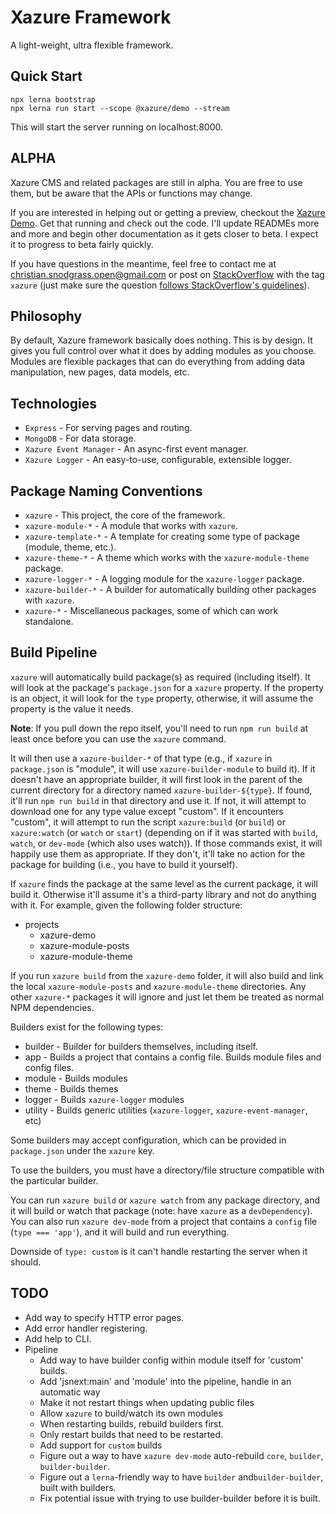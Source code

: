 # Xazure Framework

A light-weight, ultra flexible framework.

## Quick Start

    npx lerna bootstrap
    npx lerna run start --scope @xazure/demo --stream
    
This will start the server running on localhost:8000.

## ALPHA

Xazure CMS and related packages are still in alpha. You are free to use them,
but be aware that the APIs or functions may change.

If you are interested in helping out or getting a preview, checkout the
[Xazure Demo](https://github.com/samanime/xazure/packages/demo). Get that running
and check out the code. I'll update READMEs more and more and begin other
documentation as it gets closer to beta. I expect it to progress to beta fairly quickly.

If you have questions in the meantime, feel free to contact me at [christian.snodgrass.open@gmail.com](mailto:christian.snodgrass.open@gmail.com)
or post on [StackOverflow](https://stackoverflow.com) with the tag `xazure` (just make sure the question 
[follows StackOverflow's guidelines](https://stackoverflow.com/help/how-to-ask)). 

## Philosophy

By default, Xazure framework basically does nothing. This is by design. It gives you full
control over what it does by adding modules as you choose. Modules are flexible packages
that can do everything from adding data manipulation, new pages, data models, etc.

## Technologies

  - `Express` - For serving pages and routing.
  - `MongoDB` - For data storage.
  - `Xazure Event Manager` - An async-first event manager.
  - `Xazure Logger` - An easy-to-use, configurable, extensible logger.
  
## Package Naming Conventions

  - `xazure` - This project, the core of the framework.
  - `xazure-module-*` - A module that works with `xazure`.
  - `xazure-template-*` - A template for creating some type of package (module, theme, etc.).
  - `xazure-theme-*` - A theme which works with the `xazure-module-theme` package.
  - `xazure-logger-*` - A logging module for the `xazure-logger` package.
  - `xazure-builder-*` - A builder for automatically building other packages with `xazure`.
  - `xazure-*` - Miscellaneous packages, some of which can work standalone.
  
## Build Pipeline

`xazure` will automatically build package(s) as required (including itself). 
It will look at the package's `package.json` for a `xazure` property. If the property is an object, 
it will look for the `type` property, otherwise, it will assume the property is the value it needs.

**Note**: If you pull down the repo itself, you'll need to run `npm run build` at least once before
you can use the `xazure` command.

It will then use a `xazure-builder-*` of that type (e.g., if `xazure` in `package.json` is "module", it
will use `xazure-builder-module` to build it). If it doesn't have an appropriate builder, it will first
look in the parent of the current directory for a directory named `xazure-builder-${type}`. If found,
it'll run `npm run build` in that directory and use it. If not, it will attempt to download one for any type value 
except "custom". If it encounters "custom", it will attempt to run the script `xazure:build` (or `build`) or `xazure:watch` (or `watch` or `start`) (depending on if it was started with
`build`, `watch`, or `dev-mode` (which also uses watch)). If those commands exist, it will happily
use them as appropriate. If they don't, it'll take no action for the package for building (i.e., you
have to build it yourself).

If `xazure` finds the package at the same level as the current package, it will build it. Otherwise
it'll assume it's a third-party library and not do anything with it. For example, given the following folder
structure:

  - projects
    - xazure-demo
    - xazure-module-posts
    - xazure-module-theme
    
If you run `xazure build` from the `xazure-demo` folder, it will also build and link the local
`xazure-module-posts` and `xazure-module-theme` directories. Any other `xazure-*` packages it will
ignore and just let them be treated as normal NPM dependencies.

Builders exist for the following types:

  - builder - Builder for builders themselves, including itself.
  - app - Builds a project that contains a config file. Builds module files and config files.
  - module - Builds modules
  - theme - Builds themes
  - logger - Builds `xazure-logger` modules
  - utility  - Builds generic utilities (`xazure-logger`, `xazure-event-manager`, etc)
  
Some builders may accept configuration, which can be provided in `package.json` under the `xazure` key.

To use the builders, you must have a directory/file structure compatible with the particular builder.

You can run `xazure build` or `xazure watch` from any package directory, and it will build or watch
that package (note: have `xazure` as a `devDependency`). You can also run `xazure dev-mode` from a
project that contains a `config` file (`type === 'app'`), and it will build and run everything.

Downside of `type: custom` is it can't handle restarting the server when it should.
  
## TODO

  - Add way to specify HTTP error pages.
  - Add error handler registering.
  - Add help to CLI.
  - Pipeline
    - Add way to have builder config within module itself for 'custom' builds.
    - Add 'jsnext:main' and 'module' into the pipeline, handle in an automatic way
    - Make it not restart things when updating public files
    - Allow `xazure` to build/watch its own modules
    - When restarting builds, rebuild builders first.
    - Only restart builds that need to be restarted.
    - Add support for `custom` builds
    - Figure out a way to have `xazure dev-mode` auto-rebuild `core`, `builder`, `builder-builder`.
    - Figure out a `lerna`-friendly way to have `builder` and`builder-builder`, built with builders.
    - Fix potential issue with trying to use builder-builder before it is built.
